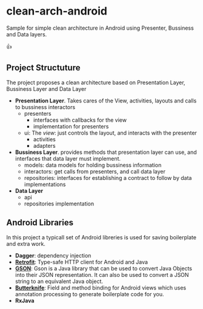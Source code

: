 # clean-arch-android

Sample for simple clean architecture in Android using Presenter, Bussiness and Data layers.

:+1:

## Project Structuture

The project proposes a clean architecture based on Presentation Layer, Bussiness Layer and Data Layer
+ **Presentation Layer**. Takes cares of the View, activities, layouts and calls to bussiness interactors
  - presenters
    - interfaces with callbacks for the view
    - implementation for presenters
  - ui: The *view*: just controls the layout, and interacts with the presenter
    - activities
    - adapters  
+ **Bussiness Layer**. provides  methods that presentation layer can use, and interfaces that data layer must implement.
  - models: data models for holding bussiness information
  - interactors: get calls from presenters, and call data layer
  - repositories: interfaces for establishing a contract to follow by data implementations
+ **Data Layer**
  - api
  - repositories implementation
  
## Android Libraries

In this project a typicall set of Android libreries is used for saving boilerplate and extra work.

+ **Dagger**: dependency injection
+ [**Retrofit**](https://github.com/square/retrofit): Type-safe HTTP client for Android and Java
+ [**GSON**](https://github.com/google/gson): Gson is a Java library that can be used to convert Java Objects into their JSON representation. It can also be used to convert a JSON string to an equivalent Java object.
+ [**Butterknife**](https://github.com/JakeWharton/butterknife): Field and method binding for Android views which uses annotation processing to generate boilerplate code for you.
+ **RxJava**
